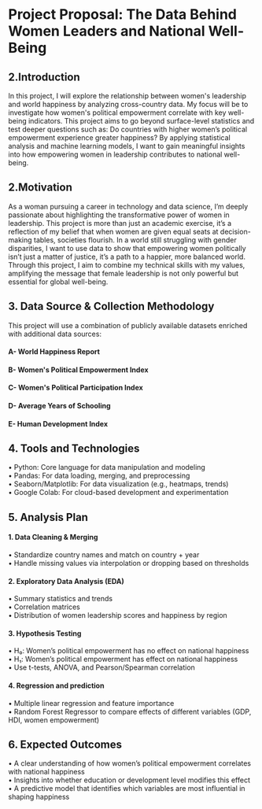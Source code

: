 # Project Proposal: The Data Behind Women Leaders and National Well-Being <br/>
## 2.Introduction<br/>
In this project, I will explore the relationship between women's leadership and world happiness by analyzing cross-country data. My focus will be to investigate how women's political empowerment correlate with key well-being indicators. This project aims to go beyond surface-level statistics and test deeper questions such as: Do countries with higher women’s political empowerment experience greater happiness? By applying statistical analysis and machine learning models, I want to gain meaningful insights into how empowering women in leadership contributes to national well-being. 
## 2.Motivation<br/>
As a woman pursuing a career in technology and data science, I’m deeply passionate about highlighting the transformative power of women in leadership. This project is more than just an academic exercise, it’s a reflection of my belief that when women are given equal seats at decision-making tables, societies flourish. In a world still struggling with gender disparities, I want to use data to show that empowering women politically isn’t just a matter of justice, it’s a path to a happier, more balanced world. Through this project, I aim to combine my technical skills with my values, amplifying the message that female leadership is not only powerful but essential for global well-being.
## 3. Data Source & Collection Methodology<br/>
This project will use a combination of publicly available datasets enriched with additional data sources:<br/>
#### A- World Happiness Report <br/>
#### B- Women's Political Empowerment Index <br/>
#### C-	Women's Political Participation Index<br/>
#### D-	Average Years of Schooling <br/>
#### E-	Human Development Index <br/>
## 4.	Tools and Technologies<br/>
•	Python: Core language for data manipulation and modeling<br/>
•	Pandas: For data loading, merging, and preprocessing<br/>
•	Seaborn/Matplotlib: For data visualization (e.g., heatmaps, trends)<br/>
•	Google Colab: For cloud-based development and experimentation<br/>
## 5.	Analysis Plan<br/>
#### 1. Data Cleaning & Merging <br/>
•	Standardize country names and match on country + year <br/>
•	Handle missing values via interpolation or dropping based on thresholds <br/>
#### 2. Exploratory Data Analysis (EDA) <br/>
•	Summary statistics and trends <br/>
•	Correlation matrices <br/>
•	Distribution of women leadership scores and happiness by region <br/>
#### 3. Hypothesis Testing <br/>
•	H₀: Women’s political empowerment has no effect on national happiness <br/>
•	H₁: Women’s political empowerment has effect on national happiness <br/>
•	Use t-tests, ANOVA, and Pearson/Spearman correlation <br/>
#### 4. Regression and prediction <br/>
•	Multiple linear regression and feature importance <br/>
•	Random Forest Regressor to compare effects of different variables (GDP, HDI, women empowerment) <br/>
## 6. Expected Outcomes<br/>
•	A clear understanding of how women’s political empowerment correlates with national happiness<br/>
•	Insights into whether education or development level modifies this effect <br/>
•	A predictive model that identifies which variables are most influential in shaping happiness<br/> 
